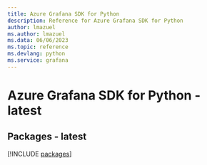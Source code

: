 ```yaml
---
title: Azure Grafana SDK for Python
description: Reference for Azure Grafana SDK for Python
author: lmazuel
ms.author: lmazuel
ms.data: 06/06/2023
ms.topic: reference
ms.devlang: python
ms.service: grafana
---
```

# Azure Grafana SDK for Python - latest
## Packages - latest
[!INCLUDE [packages](grafana-index.md)]